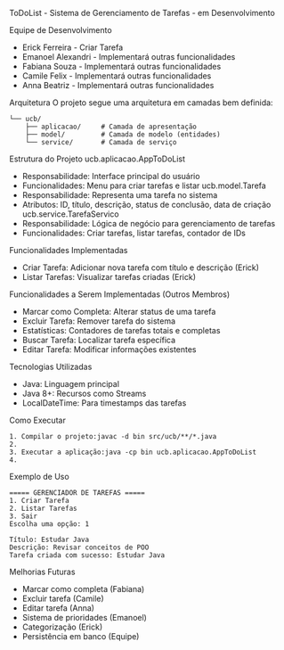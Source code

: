 ToDoList - Sistema de Gerenciamento de Tarefas - em Desenvolvimento


Equipe de Desenvolvimento
* Erick Ferreira - Criar Tarefa
* Emanoel Alexandri - Implementará outras funcionalidades
* Fabiana Souza - Implementará outras funcionalidades
* Camile Felix - Implementará outras funcionalidades
* Anna Beatriz - Implementará outras funcionalidades

Arquitetura
O projeto segue uma arquitetura em camadas bem definida:

```src/
└── ucb/
    ├── aplicacao/     # Camada de apresentação 
    ├── model/         # Camada de modelo (entidades)
    └── service/       # Camada de serviço 
```
Estrutura do Projeto
ucb.aplicacao.AppToDoList
* Responsabilidade: Interface principal do usuário
* Funcionalidades: Menu para criar tarefas e listar
ucb.model.Tarefa
* Responsabilidade: Representa uma tarefa no sistema
* Atributos: ID, título, descrição, status de conclusão, data de criação
ucb.service.TarefaServico
* Responsabilidade: Lógica de negócio para gerenciamento de tarefas
* Funcionalidades: Criar tarefas, listar tarefas, contador de IDs

Funcionalidades Implementadas
* Criar Tarefa: Adicionar nova tarefa com título e descrição (Erick)
* Listar Tarefas: Visualizar tarefas criadas (Erick)

Funcionalidades a Serem Implementadas (Outros Membros)
* Marcar como Completa: Alterar status de uma tarefa
* Excluir Tarefa: Remover tarefa do sistema
* Estatísticas: Contadores de tarefas totais e completas
* Buscar Tarefa: Localizar tarefa específica
* Editar Tarefa: Modificar informações existentes

 Tecnologias Utilizadas
* Java: Linguagem principal
* Java 8+: Recursos como Streams
* LocalDateTime: Para timestamps das tarefas

Como Executar
```
1. Compilar o projeto:javac -d bin src/ucb/**/*.java
2. 
3. Executar a aplicação:java -cp bin ucb.aplicacao.AppToDoList
4. 
```
Exemplo de Uso
```
===== GERENCIADOR DE TAREFAS =====
1. Criar Tarefa
2. Listar Tarefas
3. Sair
Escolha uma opção: 1

Título: Estudar Java
Descrição: Revisar conceitos de POO
Tarefa criada com sucesso: Estudar Java
```

Melhorias Futuras
* Marcar como completa (Fabiana)
* Excluir tarefa (Camile)
* Editar tarefa (Anna)
* Sistema de prioridades (Emanoel)
* Categorização (Erick)
* Persistência em banco (Equipe)
